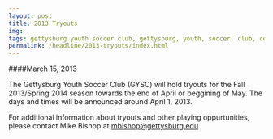 ```yaml
---
layout: post
title: 2013 Tryouts
img: 
tags: gettysburg youth soccer club, gettysburg, youth, soccer, club, contact
permalink: /headline/2013-tryouts/index.html
---
```

####March 15, 2013

The Gettysburg Youth Soccer Club (GYSC) will hold tryouts for the Fall 2013/Spring 2014 season towards the end of April or beggining of May. The days and times will be announced around April 1, 2013.

For additional information about tryouts and other playing oppurtunities, please contact Mike Bishop at <a href="mailto:mbishop@gettysburg.edu">mbishop@gettysburg.edu</a>
